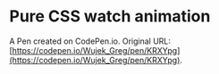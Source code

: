 # Pure CSS watch animation

A Pen created on CodePen.io. Original URL: [https://codepen.io/Wujek_Greg/pen/KRXYpg](https://codepen.io/Wujek_Greg/pen/KRXYpg).

